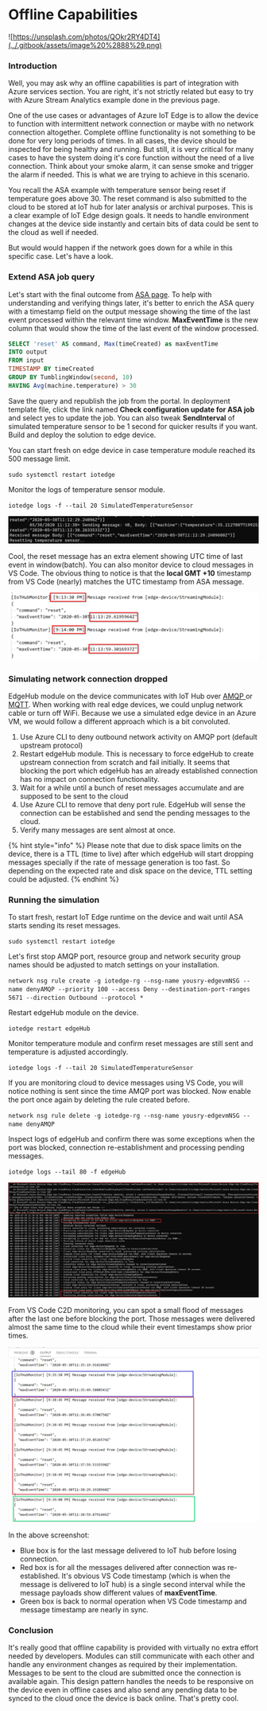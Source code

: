 # Offline Capabilities

![https://unsplash.com/photos/QOkr2RY4DT4](../.gitbook/assets/image%20%2888%29.png)

### Introduction

Well, you may ask why an offline capabilities is part of integration with Azure services section. You are right, it's not strictly related but easy to try with Azure Stream Analytics example done in the previous page.

One of the use cases or advantages of Azure IoT Edge is to allow the device to function with intermittent network connection or maybe with no network connection altogether. Complete offline functionality is not something to be done for very long periods of times. In all cases, the device should be inspected for being healthy and running. But still, it is very critical for many cases to have the system doing it's core function without the need of a live connection. Think about your smoke alarm, it can sense smoke and trigger the alarm if needed. This is what we are trying to achieve in this scenario.

You recall the ASA example with temperature sensor being reset if temperature goes above 30. The reset command is also submitted to the cloud to be stored at IoT hub for later analysis or archival purposes. This is a clear example of IoT Edge design goals. It needs to handle environment changes at the device side instantly and certain bits of data could be sent to the cloud as well if needed.

But would would happen if the network goes down for a while in this specific case. Let's have a look.

### Extend ASA job query

Let's start with the final outcome from [ASA page](azure-stream-analytics.md). To help with understanding and verifying things later, it's better to enrich the ASA query with a timestamp field on the output message showing the time of the last event processed within the relevant time window. **MaxEventTime** is the new column that would show the time of the last event of the window processed.

```sql
SELECT 'reset' AS command, Max(timeCreated) as maxEventTime
INTO output
FROM input 
TIMESTAMP BY timeCreated
GROUP BY TumblingWindow(second, 10)
HAVING Avg(machine.temperature) > 30
```

 Save the query and republish the job from the portal. In deployment template file, click the link named **Check configuration update for ASA job** and select yes to update the job. You can also tweak **SendInterval** of simulated temperature sensor to be 1 second for quicker results if you want. Build and deploy the solution to edge device.

You can start fresh on edge device in case temperature module reached its 500 message limit.

`sudo systemctl restart iotedge` 

Monitor the logs of temperature sensor module.

`iotedge logs -f --tail 20 SimulatedTemperatureSensor` 

![](../.gitbook/assets/image%20%28150%29.png)

Cool, the reset message has an extra element showing UTC time of last event in window\(batch\). You can also monitor device to cloud messages in VS Code. The obvious thing to notice is that the **local GMT +10** timestamp from VS Code \(nearly\) matches the UTC timestamp from ASA message.

![](../.gitbook/assets/image%20%28103%29.png)

### Simulating network connection dropped

EdgeHub module on the device communicates with IoT Hub over [AMQP ](https://en.wikipedia.org/wiki/Advanced_Message_Queuing_Protocol)or [MQTT](https://en.wikipedia.org/wiki/MQTT). When working with real edge devices, we could unplug network cable or turn off WiFi. Because we use a simulated edge device in an Azure VM, we would follow a different approach which is a bit convoluted.

1. Use Azure CLI to deny outbound network activity on AMQP port \(default upstream protocol\)
2. Restart edgeHub module. This is necessary to force edgeHub to create upstream connection from scratch and fail initially. It seems that blocking the port which edgeHub has an already established connection has no impact on connection functionality.
3. Wait for a while until a bunch of reset messages accumulate and are supposed to be sent to the cloud
4. Use Azure CLI to remove that deny port rule. EdgeHub will sense the connection can be established and send the pending messages to the cloud.
5. Verify many messages are sent almost at once.

{% hint style="info" %}
Please note that due to disk space limits on the device, there is a TTL \(time to live\) after which edgeHub will start dropping messages specially if the rate of message generation is too fast. So depending on the expected rate and disk space on the device, TTL setting could be adjusted.
{% endhint %}

### Running the simulation

To start fresh, restart IoT Edge runtime on the device and wait until ASA starts sending its reset messages.

`sudo systemctl restart iotedge` 

Let's first stop AMQP port, resource group and network security group names should be adjusted to match settings on your installation.

`network nsg rule create -g iotedge-rg --nsg-name yousry-edgevmNSG --name denyAMQP --priority 100 --access Deny --destination-port-ranges 5671 --direction Outbound --protocol *`

Restart edgeHub module on the device.

`iotedge restart edgeHub` 

Monitor temperature module and confirm reset messages are still sent and temperature is adjusted accordingly.

`iotedge logs -f --tail 20 SimulatedTemperatureSensor` 

If you are monitoring cloud to device messages using VS Code, you will notice nothing is sent since the time AMQP port was blocked. Now enable the port once again by deleting the rule created before.

`network nsg rule delete -g iotedge-rg --nsg-name yousry-edgevmNSG --name denyAMQP` 

Inspect logs of edgeHub and confirm there was some exceptions when the port was blocked, connection re-establishment and processing pending messages.

`iotedge logs --tail 80 -f edgeHub` 

![](../.gitbook/assets/image%20%28132%29.png)

From VS Code C2D monitoring, you can spot a small flood of messages after the last one before blocking the port. Those messages were delivered almost the same time to the cloud while their event timestamps show prior times.

![](../.gitbook/assets/image%20%28186%29.png)

In the above screenshot:

* Blue box is for the last message delivered to IoT hub before losing connection.
* Red box is for all the messages delivered after connection was re-established. It's obvious VS Code timestamp \(which is when the message is delivered to IoT hub\) is a single second interval while the message payloads show different values of **maxEventTime**.
* Green box is back to normal operation when VS Code timestamp and message timestamp are nearly in sync.

### Conclusion

It's really good that offline capability is provided with virtually no extra effort needed by developers. Modules can still communicate with each other and handle any environment changes as required by their implementation. Messages to be sent to the cloud are submitted once the connection is available again. This design pattern handles the needs to be responsive on the device even in offline cases and also send any pending data to be synced to the cloud once the device is back online. That's pretty cool.



